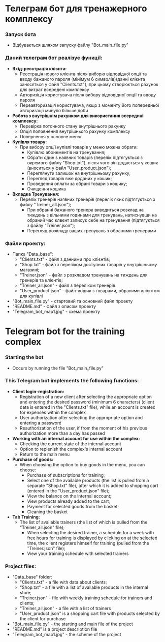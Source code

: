 # Телеграм бот для тренажерного комплексу

### Запуск бота
* Відбувається шляхом запуску файлу "Bot_main_file.py"

### Даний телеграм бот реалізує функції:
* __Вхід-реєстрація клієнта:__
  * Реєстрація нового клієнта після виборю відповідної опції та вводу бажаного пароля 
    (мінімум 6 символів)(данні клієнта заносяться у файл "Clients.txt"), при цьому створюється рахунок для витрат всередені комплексу
  * Авторизіція користувача після вибору відповідної опції та вводу пароля
  * Переавторизація користувача, якщо з моменту його попередньої авторизації
    минуло більше доби
* __Робота з внутрішнім рахунком для використання всередині комплексу:__
  * Перевірка поточного стану внутрішнього рахунку
  * Опція поповнення внутрішнього рахунку комплексу
  * Повернення у основне меню
* __Купівля товару:__
  * При вибору опції купівлі товарів у меню можна обрати: 
    * Купівлю абонементів на тренування;
    * Обрати один з наявних товарів (перелік підтягується з окремого файлу "Shop.txt"), після чого він додається у 
      кошик (вноситься у файл "User_product.json");
    * Переглянути залишок на внутрішньому рахунку;
    * Перегляд товарів вже доданих у кошик;
    * Проведення оплати за обрані товари з кошику;
    * Очищення кошика
* __Вкладка Тренування:__
  * Перелік тренерів наявних тренерів (перелік яких підтягується з файлу "Treiner_all.json");
    * При обранні бажаного тренера виводиться розклад на тиждень з вільними годинами для тренувань, натиснувши на 
      обраний час клвєнт записує себе на тренування (підтягується з файлу "Treiner.json");
    * Перегляд розкладу ваших тренувань з обраними тренерами
### Файли проекту:
* Папка "Data_base":
  * "Clients.txt" - файл з данними про клієнтів;
  * "Shop.txt" - файл з переліком доступних товарів у внутрішньому магазині;
  * "Treiner.json" - файл з розкладом тренувань на тиждень для тренерів та клієнтів;
  * "Treiner_all.json" - файл з переліком тренерів
  * "User_product.json" - файл-кошик з товарами, обраними клієнтом для купівлі
* "Bot_main_file.py" - стартовий та основний файл проекту
* "README.md" - файл з описом проекту
* "Telegram_bot_map1.jpg" - схема проекту



# Telegram bot for the training complex

### Starting the bot
* Occurs by running the file "Bot_main_file.py"

### This Telegram bot implements the following functions:
* __Client login-registration:__
  * Registration of a new client after selecting the appropriate option and entering the desired password
    (minimum 6 characters) (client data is entered in the "Clients.txt" file), while an account is created for expenses within the complex
  * User authorization after selecting the appropriate option and entering a password
  * Reauthorization of the user, if from the moment of his previous authorization
    more than a day has passed
* __Working with an internal account for use within the complex:__
  * Checking the current state of the internal account
  * Option to replenish the complex's internal account
  * Return to the main menu
* __Purchase of goods:__
  * When choosing the option to buy goods in the menu, you can choose:
    * Purchase of subscriptions for training;
    * Select one of the available products (the list is pulled from a separate "Shop.txt" file), after which it is added to
      shopping cart (entered in the "User_product.json" file);
    * View the balance on the internal account;
    * View products already added to the cart;
    * Payment for selected goods from the basket;
    * Cleaning the basket
* __Tab Training:__
  * The list of available trainers (the list of which is pulled from the "Treiner_all.json" file);
    * When selecting the desired trainer, a schedule for a week with free hours for training is displayed by clicking on
      at the selected time, the client registers himself for training (pulled from the "Treiner.json" file);
    * View your training schedule with selected trainers
### Project files:
* "Data_base" folder:
  * "Clients.txt" - a file with data about clients;
  * "Shop.txt" - a file with a list of available products in the internal store;
  * "Treiner.json" - file with weekly training schedule for trainers and clients;
  * "Treiner_all.json" - a file with a list of trainers
  * "User_product.json" is a shopping cart file with products selected by the client for purchase
* "Bot_main_file.py" - the starting and main file of the project
* "README.md" is a project description file
* "Telegram_bot_map1.jpg" - the scheme of the project